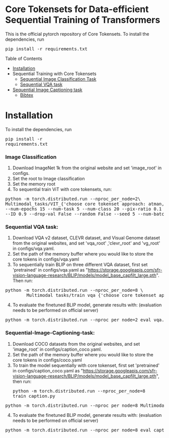 # Core Tokensets for Data-efficient Sequential Training of Transformers
This is the official pytorch repository of Core Tokensets. 
To install the dependencies, run <pre/>pip install -r requirements.txt</pre> 

Table of Contents
- [Installation](#installation)
- Sequential Training with Core Tokensets
	- [Sequential Image Classification Task](#Sequential-Image-Classification-Task)
	- [Sequential VQA task](#Sequential-VQA-task)
-  [Sequential Image Captioning task](#Sequential-Image-Captioning-task)
	- [Bibtex](#bibtex)

# Installation 
To install the dependencies, run <pre/>pip install -r requirements.txt</pre> 

### Image Classification
1. Download ImageNet 1k from the original website and set 'image_root' in configs.
2. Set the root to Image classification
3. Set the memory root
4. To sequential train ViT with core tokensets, run:
 <pre>python -m torch.distributed.run --nproc_per_node=2\ 
Multimodal_tasks/VIT_{'choose core tokenset approach: atman, gradlrp,gradcam,rollout'}.py \
--num-epochs 15 --num-task 5 --num-class 20 --pix-ratio 0.1 --train-value 1 --mem-ratio 0.1 \
--ID 0.9 --drop-val False --random False --seed 5 --num-batches 64  </pre>

### Sequential VQA task:
1. Download VQA v2 dataset, CLEVR dataset, and Visual Genome dataset from the original websites, and set 'vqa_root' ,'clevr_root' and 'vg_root' in configs/vqa.yaml.
2. Set the path of the memory buffer where you would like to store the core tokens in configs/vqa.yaml
3. To sequentially train BLIP on three different VQA dataset, first set 'pretrained' in configs/vqa.yaml as "https://storage.googleapis.com/sfr-vision-language-research/BLIP/models/model_base_capfilt_large.pth". Then run:
<pre>python -m torch.distributed.run --nproc_per_node=8 \ 
		Multimodal_tasks/train_vqa_{'choose core tokenset approach: atman or gradlrp'}.py </pre> 
4. To evaluate the finetuned BLIP model, generate results with: (evaluation needs to be performed on official server)
<pre>python -m torch.distributed.run --nproc_per_node=2 eval_vqa.py --evaluate</pre> 

### Sequential-Image-Captioning-task:
1. Download COCO datasets from the original websites, and set 'image_root' in configs/caption_coco.yaml.
2. Set the path of the memory buffer where you would like to store the core tokens in configs/coco.yaml
3. To train the model sequentially with core tokenset, first set 'pretrained' in configs/caption_coco.yaml as "https://storage.googleapis.com/sfr-vision-language-research/BLIP/models/model_base_capfilt_large.pth", then run: <pre>python -m torch.distributed.run --nproc_per_node=8 train_caption.py </pre> 
<pre>python -m torch.distributed.run --nproc_per_node=8 Multimodal_tasks/train_caption.py --evaluate</pre> 
4. To evaluate the finetuned BLIP model, generate results with: (evaluation needs to be performed on official server)
<pre>python -m torch.distributed.run --nproc_per_node=8 eval_caption_{'choose core tokenset approach: atman or gradlrp'}.py </pre> 



